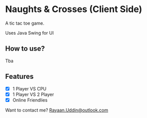 # Naughts & Crosses (Client Side)
A tic tac toe game.

Uses Java Swing for UI

## How to use?
Tba

## Features
- [x] 1 Player VS CPU
- [x] 1 Player VS 2 Player
- [x] Online Friendlies

Want to contact me? Rayaan.Uddin@outlook.com
